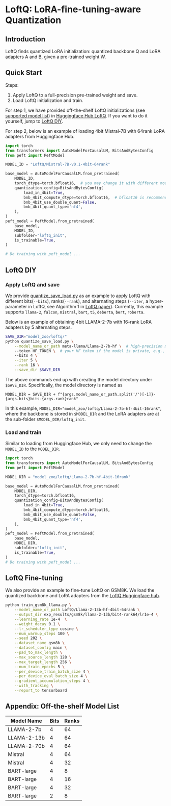 # LoftQ: LoRA-fine-tuning-aware Quantization

## Introduction

LoftQ finds quantized LoRA initialization: quantized backbone Q and LoRA adapters A and B, given a pre-trained weight W.

## Quick Start

Steps:

1. Apply LoftQ to a full-precision pre-trained weight and save.
2. Load LoftQ initialization and train.

For step 1, we have provided off-the-shelf LoftQ initializations (see [supported model list](#appendix-off-the-shelf-model-table))
in [Huggingface Hub LoftQ](https://huggingface.co/LoftQ).
If you want to do it yourself, jump to [LoftQ DIY](#loftq-diy).

For step 2, below is an example of loading 4bit Mistral-7B with 64rank LoRA adapters from Huggingface Hub.

```python
import torch
from transformers import AutoModelForCausalLM, BitsAndBytesConfig
from peft import PeftModel

MODEL_ID = "LoftQ/Mistral-7B-v0.1-4bit-64rank"

base_model = AutoModelForCausalLM.from_pretrained(
    MODEL_ID,
    torch_dtype=torch.bfloat16,  # you may change it with different models
    quantization_config=BitsAndBytesConfig(
        load_in_4bit=True,
        bnb_4bit_compute_dtype=torch.bfloat16,  # bfloat16 is recommended
        bnb_4bit_use_double_quant=False,
        bnb_4bit_quant_type='nf4',
    ),
)
peft_model = PeftModel.from_pretrained(
    base_model,
    MODEL_ID,
    subfolder="loftq_init",
    is_trainable=True,
)

# Do training with peft_model ...
```

## LoftQ DIY

### Apply LoftQ and save

We provide [quantize_save_load.py](quantize_save_load.py) as an example to apply LoftQ with
different bits(`--bits`), ranks(`--rank`), and alternating steps (`--iter`, a hyper-parameter in LoftQ, see Algorithm 1 in [LoftQ paper](https://arxiv.org/abs/2310.08659)). Currently, this example supports
`llama-2`, `falcon`, `mistral`, `bart`, `t5`, `deberta`, `bert`, `roberta`.

Below is an example of obtaining 4bit LLAMA-2-7b with 16-rank LoRA adapters by 5 alternating steps.

```sh
SAVE_DIR="model_zoo/loftq/"
python quantize_save_load.py \
    --model_name_or_path meta-llama/Llama-2-7b-hf \  # high-precision model id in HF
    --token HF_TOKEN \  # your HF token if the model is private, e.g., llama-2
    --bits 4 \
    --iter 5 \
    --rank 16 \
    --save_dir $SAVE_DIR
```

The above commands end up with creating the model directory under `$SAVE_DIR`.
Specifically, the model directory is named as

`MODEL_DIR = SAVE_DIR + f"{args.model_name_or_path.split('/')[-1]}-{args.bits}bits-{args.rank}rank"`

In this example, `MODEL_DIR="model_zoo/loftq/Llama-2-7b-hf-4bit-16rank"`, where the backbone is stored in `$MODEL_DIR`
and the LoRA adapters are at the sub-folder `$MODEL_DIR/loftq_init`.

### Load and train

Similar to loading from Huggingface Hub, we only need to change the `MODEL_ID` to the `MODEL_DIR`.

```python
import torch
from transformers import AutoModelForCausalLM, BitsAndBytesConfig
from peft import PeftModel

MODEL_DIR = "model_zoo/loftq/Llama-2-7b-hf-4bit-16rank"

base_model = AutoModelForCausalLM.from_pretrained(
    MODEL_DIR,
    torch_dtype=torch.bfloat16,
    quantization_config=BitsAndBytesConfig(
        load_in_4bit=True,
        bnb_4bit_compute_dtype=torch.bfloat16,
        bnb_4bit_use_double_quant=False,
        bnb_4bit_quant_type='nf4',
    ),
)
peft_model = PeftModel.from_pretrained(
    base_model,
    MODEL_DIR,
    subfolder="loftq_init",
    is_trainable=True,
)
# Do training with peft_model ...
```

## LoftQ Fine-tuning

We also provide an example to fine-tune LoftQ on GSM8K.
We load the quantized backbone and LoRA adapters from the [LoftQ Huggingface hub](https://huggingface.co/LoftQ).

```sh
python train_gsm8k_llama.py \
    --model_name_or_path LoftQ/Llama-2-13b-hf-4bit-64rank \
    --output_dir exp_results/gsm8k/llama-2-13b/bit4-rank64/lr1e-4 \
    --learning_rate 1e-4  \
    --weight_decay 0.1 \
    --lr_scheduler_type cosine \
    --num_warmup_steps 100 \
    --seed 202 \
    --dataset_name gsm8k \
    --dataset_config main \
    --pad_to_max_length \
    --max_source_length 128 \
    --max_target_length 256 \
    --num_train_epochs 5 \
    --per_device_train_batch_size 4 \
    --per_device_eval_batch_size 4 \
    --gradient_accumulation_steps 4 \
    --with_tracking \
    --report_to tensorboard
```

## Appendix: Off-the-shelf Model List

| Model Name  | Bits | Ranks |
| ----------- | ---- | ----- |
| LLAMA-2-7b  | 4    | 64    |
| LLAMA-2-13b | 4    | 64    |
| LLAMA-2-70b | 4    | 64    |
| Mistral     | 4    | 64    |
| Mistral     | 4    | 32    |
| BART-large  | 4    | 8     |
| BART-large  | 4    | 16    |
| BART-large  | 4    | 32    |
| BART-large  | 2    | 8     |
